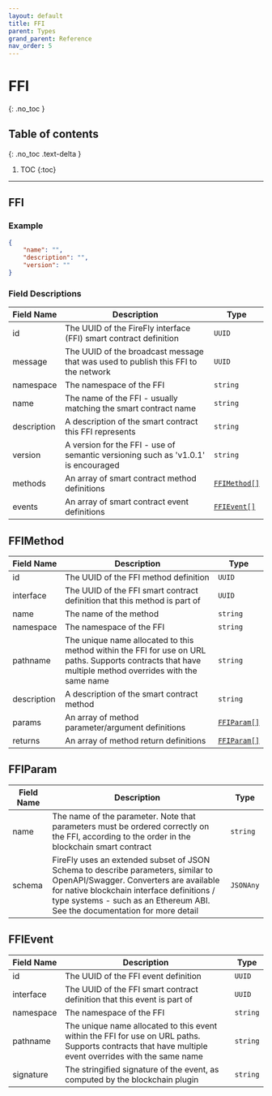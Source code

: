 ```yaml
---
layout: default
title: FFI
parent: Types
grand_parent: Reference
nav_order: 5
---
```


# FFI
{: .no_toc }

## Table of contents
{: .no_toc .text-delta }

1. TOC
{:toc}

---
## FFI

### Example

```json
{
    "name": "",
    "description": "",
    "version": ""
}
```

### Field Descriptions

| Field Name | Description | Type |
|------------|-------------|------|
| id | The UUID of the FireFly interface (FFI) smart contract definition | `UUID` |
| message | The UUID of the broadcast message that was used to publish this FFI to the network | `UUID` |
| namespace | The namespace of the FFI | `string` |
| name | The name of the FFI - usually matching the smart contract name | `string` |
| description | A description of the smart contract this FFI represents | `string` |
| version | A version for the FFI - use of semantic versioning such as 'v1.0.1' is encouraged | `string` |
| methods | An array of smart contract method definitions | [`FFIMethod[]`](#ffimethod) |
| events | An array of smart contract event definitions | [`FFIEvent[]`](#ffievent) |

## FFIMethod

| Field Name | Description | Type |
|------------|-------------|------|
| id | The UUID of the FFI method definition | `UUID` |
| interface | The UUID of the FFI smart contract definition that this method is part of | `UUID` |
| name | The name of the method | `string` |
| namespace | The namespace of the FFI | `string` |
| pathname | The unique name allocated to this method within the FFI for use on URL paths. Supports contracts that have multiple method overrides with the same name | `string` |
| description | A description of the smart contract method | `string` |
| params | An array of method parameter/argument definitions | [`FFIParam[]`](#ffiparam) |
| returns | An array of method return definitions | [`FFIParam[]`](#ffiparam) |

## FFIParam

| Field Name | Description | Type |
|------------|-------------|------|
| name | The name of the parameter. Note that parameters must be ordered correctly on the FFI, according to the order in the blockchain smart contract | `string` |
| schema | FireFly uses an extended subset of JSON Schema to describe parameters, similar to OpenAPI/Swagger. Converters are available for native blockchain interface definitions / type systems - such as an Ethereum ABI. See the documentation for more detail | `JSONAny` |



## FFIEvent

| Field Name | Description | Type |
|------------|-------------|------|
| id | The UUID of the FFI event definition | `UUID` |
| interface | The UUID of the FFI smart contract definition that this event is part of | `UUID` |
| namespace | The namespace of the FFI | `string` |
| pathname | The unique name allocated to this event within the FFI for use on URL paths. Supports contracts that have multiple event overrides with the same name | `string` |
| signature | The stringified signature of the event, as computed by the blockchain plugin | `string` |


